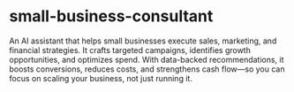 # small-business-consultant
An AI assistant that helps small businesses execute sales, marketing, and financial strategies. It crafts targeted campaigns, identifies growth opportunities, and optimizes spend. With data-backed recommendations, it boosts conversions, reduces costs, and strengthens cash flow—so you can focus on scaling your business, not just running it.
